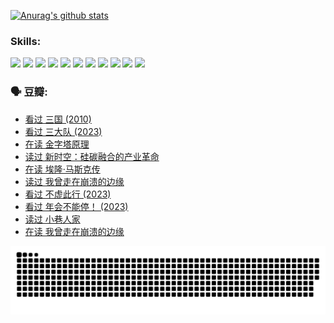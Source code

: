 
[![Anurag's github stats](https://github-readme-stats.vercel.app/api?username=w940853815)](https://github.com/anuraghazra/github-readme-stats)

### Skills:

<code><img height="32" src="https://cdn.jsdelivr.net/npm/simple-icons@v5/icons/python.svg"></code>
<code><img height="32" src="https://cdn.jsdelivr.net/npm/simple-icons@v5/icons/javascript.svg"></code>
<code><img height="32" src="https://cdn.jsdelivr.net/npm/simple-icons@v5/icons/django.svg"></code>
<code><img height="32" src="https://cdn.jsdelivr.net/npm/simple-icons@v5/icons/flask.svg"></code>
<code><img height="32" src="https://cdn.jsdelivr.net/npm/simple-icons@v5/icons/vuetify.svg"></code>
<code><img height="32" src="https://cdn.jsdelivr.net/npm/simple-icons@v5/icons/git.svg"></code>
<code><img height="32" src="https://cdn.jsdelivr.net/npm/simple-icons@v5/icons/docker.svg"></code>
<code><img height="32" src="https://cdn.jsdelivr.net/npm/simple-icons@v5/icons/postgresql.svg"></code>
<code><img height="32" src="https://cdn.jsdelivr.net/npm/simple-icons@v5/icons/elasticsearch.svg"></code>
<code><img height="32" src="https://cdn.jsdelivr.net/npm/simple-icons@v5/icons/macos.svg"></code>
<code><img height="32" src="https://cdn.jsdelivr.net/npm/simple-icons@v5/icons/linux.svg"></code>

### 🗣 豆瓣:

<!-- DOUBAN-ACTIVITIES:START -->
- [看过 三国‎ (2010)](https://www.douban.com/people/136069238/status/4521634661/?_i=07941568)
- [看过 三大队‎ (2023)](https://www.douban.com/people/136069238/status/4510323325/?_i=07941568)
- [在读 金字塔原理](https://www.douban.com/people/136069238/status/4507497587/?_i=07941568)
- [读过 新时空：硅碳融合的产业革命](https://www.douban.com/people/136069238/status/4506659177/?_i=07941568)
- [在读 埃隆·马斯克传](https://www.douban.com/people/136069238/status/4500417190/?_i=07941568)
- [读过 我曾走在崩溃的边缘](https://www.douban.com/people/136069238/status/4500416754/?_i=07941568)
- [看过 不虚此行‎ (2023)](https://www.douban.com/people/136069238/status/4499973052/?_i=07941568)
- [看过 年会不能停！‎ (2023)](https://www.douban.com/people/136069238/status/4498582002/?_i=07941568)
- [读过 小巷人家](https://www.douban.com/people/136069238/status/4489290935/?_i=07941568)
- [在读 我曾走在崩溃的边缘](https://www.douban.com/people/136069238/status/4489290559/?_i=07941568)
<!-- DOUBAN-ACTIVITIES:END -->


![Snake animation](https://raw.githubusercontent.com/w940853815/w940853815/output/github-contribution-grid-snake.svg)

<!--
**w940853815/w940853815** is a ✨ _special_ ✨ repository because its `README.md` (this file) appears on your GitHub profile.

Here are some ideas to get you started:

- 🔭 I’m currently working on ...
- 🌱 I’m currently learning ...
- 👯 I’m looking to collaborate on ...
- 🤔 I’m looking for help with ...
- 💬 Ask me about ...
- 📫 How to reach me: ...
- 😄 Pronouns: ...
- ⚡ Fun fact: ...
-->
